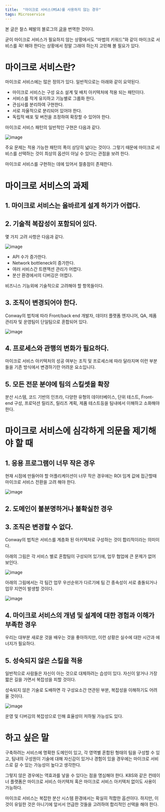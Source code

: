 ```yaml
---
title:  "마이크로 서비스(MSA)를 사용하지 않는 경우"
tags: Microservice
---
```

본 글은 찰스 페발의 블로그의 [글](https://www.feval.ca/posts/microservices/)을 번역한 것이다.

굳이 마이크로 서비스가 필요하지 않는 상황에서도 “마법의 키워드”와 같이 마이크로 서비스를 꼭! 해야 한다는 상황에서 정말 그래야 하는지 고민해 볼 필요가 있다.

# 마이크로 서비스란?
마이크로 서비스에는 많은 정의가 있다. 일반적으로는 아래와 같이 요약된다.
* 마이크로 서비스는 구성 요소 설계 및 배치 아키텍처에 적용 되는 패턴이다.
* 서비스를 작게 유지하고 기능별로 그룹화 한다.
* 관심사를 분리하여 구현한다.
* 서로 자율적으로 분리되어 있어야 한다.
* 독립적 배포 및 버전을 조정하여 확장할 수 있어야 한다.

마이크로 서비스 패턴의 일반적인 구현은 다음과 같다.

![image](https://user-images.githubusercontent.com/111643/116037529-2ecd0400-a6a3-11eb-8e35-c4180d281cd5.png)

주요 문제는 적용 가능한 패턴의 폭이 상당히 넓다는 것이다. 그렇기 때문에 마이크로 서비스를 선택하는 것이 최상의 옵션이 아닐 수 있다는 관점을 보려 한다.

마이크로 서비스를 구현하는 데에 있어서 절충점이 존재한다.

# 마이크로 서비스의 과제
## 1. 마이크로 서비스는 올바르게 설계 하기가 어렵다.
## 2. 기술적 복잡성이 포함되어 있다.

몇 가지 고려 사항은 다음과 같다.

![image](https://user-images.githubusercontent.com/111643/116037576-3db3b680-a6a3-11eb-9976-f9ef9d041a6c.png)

* API 수가 증가한다.
* Network bottleneck이 증가한다.
* 여러 서비스간 트랜잭션 관리가 어렵다.
* 분산 환경에서의 디버깅은 어렵다.

비즈니스 기능외에 기술적으로 고려해야 할 항목들이다.

## 3. 조직이 변경되어야 한다.
Conway의 법칙에 따라 Front/back end 개발자, 데이터 플랫폼 엔지니어, QA, 제품 관리자 및 운영팀이 단일팀으로 혼합되어 있다.

![image](https://user-images.githubusercontent.com/111643/116037641-5c19b200-a6a3-11eb-9a6b-44cd6141e4fd.png)

## 4. 프로세스와 관행의 변화가 필요하다.
마이크로 서비스 아키텍처의 성공 여부는 조직 및 프로세스에 따라 달라지며 이런 부분들을 기존 방식에서 변경하기란 어려운 요소입니다.

## 5. 모든 전문 분야에 팀의 스킬셋을 확장
분산 시스템, 코드 기반의 인프라, 다양한 유형의 데이터베이스, 단위 테스트, Front-end 구성, 프로덕션 릴리즈, 릴리즈 계획, 제품 테스트등을 팀내에서 이해하고 소화해야 한다.

# 마이크로 서비스에 심각하게 의문을 제기해야 할 때
## 1. 응용 프로그램이 너무 작은 경우
현재 시점에 만들어야 할 어플리케이션이 너무 작은 경우에는 ROI 임계 값에 접근할때 마이크로 서비스 전환을 고려 해야 한다.

![image](https://user-images.githubusercontent.com/111643/116037696-6dfb5500-a6a3-11eb-848e-681c5126749a.png)

## 2. 도메인이 불분명하거나 불확실한 경우

## 3. 조직은 변경할 수 없다.
Conway의 법칙은 서비스를 계층화 된 아키텍처로 구성하는 것이 합리적이라는 의미이다.

아래의 그림은 각 서비스 별로 혼합팀이 구성되어 있기에, 업무 협업에 큰 문제가 없어 보인다.

![image](https://user-images.githubusercontent.com/111643/116037755-7ce20780-a6a3-11eb-9516-b3174950c7b0.png)

아래의 그림에서는 각 팀간 업무 우선순위가 다르기에 팀 간 종속성이 서로 충돌되거나 업무 지연이 발생할 것이다.

![image](https://user-images.githubusercontent.com/111643/116037779-84091580-a6a3-11eb-97a5-6886735cabc3.png)

## 4. 마이크로 서비스의 개념 및 설계에 대한 경험과 이해가 부족한 경우
우리는 대부분 새로운 것을 배우는 것을 좋아하지만, 이런 상황은 실수에 대한 시간과 에너지가 필요하다.

## 5. 성숙되지 않은 스킬을 적용
일반적으로 사람들은 자신이 아는 것으로 대체하려는 습성이 있다. 자신이 알거나 가장 짧은 길을 가면서 복잡성을 피할 것이다.

성숙되지 않은 기술로 도배하면 각 구성요소간 연관된 부분, 복잡성을 이해하기도 어려울 것이다.

![image](https://user-images.githubusercontent.com/111643/116037822-95eab880-a6a3-11eb-9e8b-55e1d4a76e7f.png)

운영 및 디버깅의 복잡성으로 인해 효율성이 저하될 가능성도 있다.

# 하고 싶은 말
구축하려는 서비스에 명확한 도메인이 있고, 각 영역별 혼합된 형태의 팀을 구성할 수 있고, 팀내의 구성원이 기술에 대해 자신감이 있거나 경험이 있을 경우에는 마이크로 서비스로 갈 수 있는 가능성이 높다고 생각한다.

그렇지 않은 경우에는 역효과를 낳을 수 있다는 점을 명심해야 한다. K8S와 같은 컨테이너 플랫폼은 마이크로 서비스 아키텍처 혹은 마이크로 서비스 아키텍처 없이도 사용이 가능하다.

마이크로 서비스는 복잡한 분산 시스템 환경에서는 확실히 적합한 옵션이다. 하지만, 이것이 유일한 것은 아니기에 앞서서 언급한 것들을 고려하여 합리적인 선택을 해야 한다.
